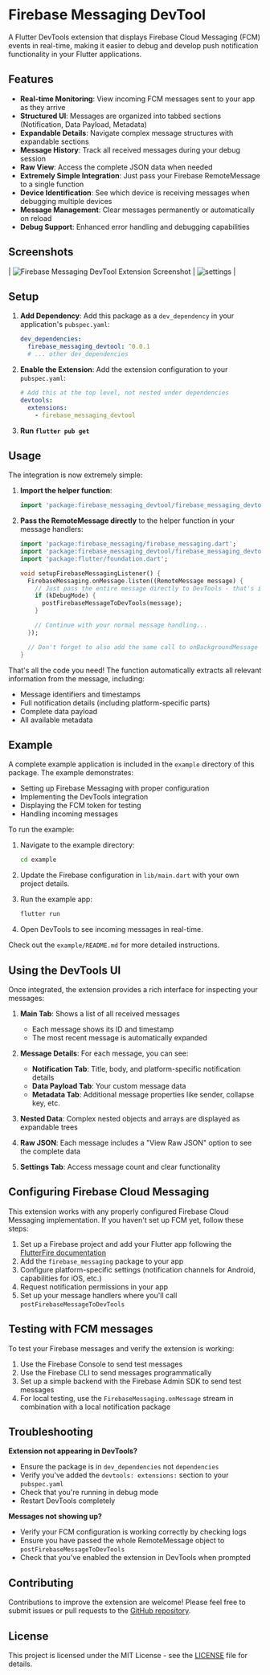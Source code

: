 <!--
For information about how to write a good package README, see the guide for
[writing package pages](https://dart.dev/tools/pub/writing-package-pages).

For general information about developing packages, see the Dart guide for
[creating packages](https://dart.dev/guides/libraries/create-packages)
and the Flutter guide for
[developing packages and plugins](https://flutter.dev/to/develop-packages).
-->

# Firebase Messaging DevTool

A Flutter DevTools extension that displays Firebase Cloud Messaging (FCM) events in real-time, making it easier to debug and develop push notification functionality in your Flutter applications.

## Features

* **Real-time Monitoring**: View incoming FCM messages sent to your app as they arrive
* **Structured UI**: Messages are organized into tabbed sections (Notification, Data Payload, Metadata)
* **Expandable Details**: Navigate complex message structures with expandable sections
* **Message History**: Track all received messages during your debug session
* **Raw View**: Access the complete JSON data when needed
* **Extremely Simple Integration**: Just pass your Firebase RemoteMessage to a single function
* **Device Identification**: See which device is receiving messages when debugging multiple devices
* **Message Management**: Clear messages permanently or automatically on reload
* **Debug Support**: Enhanced error handling and debugging capabilities

## Screenshots

| ![Firebase Messaging DevTool Extension Screenshot](screenshots/screenshot_1.png) | ![settings](screenshots/screenshot_2.png) |

## Setup

1. **Add Dependency**: Add this package as a `dev_dependency` in your application's `pubspec.yaml`:

   ```yaml
   dev_dependencies:
     firebase_messaging_devtool: ^0.0.1
     # ... other dev_dependencies
   ```

2. **Enable the Extension**: Add the extension configuration to your `pubspec.yaml`:

   ```yaml
   # Add this at the top level, not nested under dependencies
   devtools:
     extensions:
       - firebase_messaging_devtool
   ```

3. **Run `flutter pub get`**

## Usage

The integration is now extremely simple:

1. **Import the helper function**:

   ```dart
   import 'package:firebase_messaging_devtool/firebase_messaging_devtool.dart';
   ```

2. **Pass the RemoteMessage directly** to the helper function in your message handlers:

   ```dart
   import 'package:firebase_messaging/firebase_messaging.dart';
   import 'package:firebase_messaging_devtool/firebase_messaging_devtool.dart';
   import 'package:flutter/foundation.dart';

   void setupFirebaseMessagingListener() {
     FirebaseMessaging.onMessage.listen((RemoteMessage message) {
       // Just pass the entire message directly to DevTools - that's it!
       if (kDebugMode) {
         postFirebaseMessageToDevTools(message);
       }

       // Continue with your normal message handling...
     });

     // Don't forget to also add the same call to onBackgroundMessage handler if applicable
   }
   ```

That's all the code you need! The function automatically extracts all relevant information from the message, including:
- Message identifiers and timestamps
- Full notification details (including platform-specific parts)
- Complete data payload
- All available metadata

## Example

A complete example application is included in the `example` directory of this package. The example demonstrates:

- Setting up Firebase Messaging with proper configuration
- Implementing the DevTools integration
- Displaying the FCM token for testing
- Handling incoming messages

To run the example:

1. Navigate to the example directory:
   ```bash
   cd example
   ```

2. Update the Firebase configuration in `lib/main.dart` with your own project details.

3. Run the example app:
   ```bash
   flutter run
   ```

4. Open DevTools to see incoming messages in real-time.

Check out the `example/README.md` for more detailed instructions.

## Using the DevTools UI

Once integrated, the extension provides a rich interface for inspecting your messages:

1. **Main Tab**: Shows a list of all received messages
   - Each message shows its ID and timestamp
   - The most recent message is automatically expanded
   
2. **Message Details**: For each message, you can see:
   - **Notification Tab**: Title, body, and platform-specific notification details
   - **Data Payload Tab**: Your custom message data
   - **Metadata Tab**: Additional message properties like sender, collapse key, etc.
   
3. **Nested Data**: Complex nested objects and arrays are displayed as expandable trees

4. **Raw JSON**: Each message includes a "View Raw JSON" option to see the complete data

5. **Settings Tab**: Access message count and clear functionality

## Configuring Firebase Cloud Messaging

This extension works with any properly configured Firebase Cloud Messaging implementation. If you haven't set up FCM yet, follow these steps:

1. Set up a Firebase project and add your Flutter app following the [FlutterFire documentation](https://firebase.flutter.dev/docs/overview)
2. Add the `firebase_messaging` package to your app
3. Configure platform-specific settings (notification channels for Android, capabilities for iOS, etc.)
4. Request notification permissions in your app
5. Set up your message handlers where you'll call `postFirebaseMessageToDevTools`

## Testing with FCM messages

To test your Firebase messages and verify the extension is working:

1. Use the Firebase Console to send test messages
2. Use the Firebase CLI to send messages programmatically
3. Set up a simple backend with the Firebase Admin SDK to send test messages
4. For local testing, use the `FirebaseMessaging.onMessage` stream in combination with a local notification package

## Troubleshooting

**Extension not appearing in DevTools?**
* Ensure the package is in `dev_dependencies` not `dependencies`
* Verify you've added the `devtools: extensions:` section to your `pubspec.yaml`
* Check that you're running in debug mode
* Restart DevTools completely

**Messages not showing up?**
* Verify your FCM configuration is working correctly by checking logs
* Ensure you have passed the whole RemoteMessage object to `postFirebaseMessageToDevTools`
* Check that you've enabled the extension in DevTools when prompted

## Contributing

Contributions to improve the extension are welcome! Please feel free to submit issues or pull requests to the [GitHub repository](https://github.com/abcx3/firebase_messaging_devtool).

## License

This project is licensed under the MIT License - see the [LICENSE](LICENSE) file for details.
